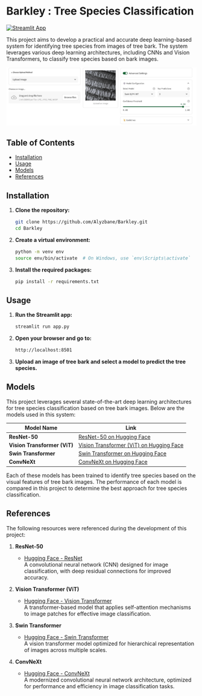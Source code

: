 # Barkley : Tree Species Classification
[![Streamlit App](https://static.streamlit.io/badges/streamlit_badge_black_white.svg)](https://barkley.streamlit.app/)

This project aims to develop a practical and accurate deep learning-based system for identifying tree species from images of tree bark. The system leverages various deep learning architectures, including CNNs and Vision Transformers, to classify tree species based on bark images.

![Barkley Demo](/static/images/barkley.jpg)
## **Table of Contents**
- [Installation](#installation)
- [Usage](#usage)
- [Models](#models)
- [References](#references)

## **Installation**

1. **Clone the repository:**
   ```bash
   git clone https://github.com/Alyzbane/Barkley.git
   cd Barkley
2. **Create a virtual environment:**
   ```bash
   python -m venv env
   source env/bin/activate  # On Windows, use `env\Scripts\activate`
3. **Install the required packages:**
   ```bash
   pip install -r requirements.txt

## **Usage**
1. **Run the Streamlit app:**
   ```bash
   streamlit run app.py
2. **Open your browser and go to:**
   ```bash
   http://localhost:8501
3. **Upload an image of tree bark and select a model to predict the tree species.**

## **Models**

This project leverages several state-of-the-art deep learning architectures for tree species classification based on tree bark images. Below are the models used in this system:

| **Model Name**            | **Link**                                                                 |
|---------------------------|--------------------------------------------------------------------------|
| **ResNet-50**              | [ResNet-50 on Hugging Face](https://huggingface.co/alyzbane/resnet-50-finetuned-barkley)  |
| **Vision Transformer (ViT)** | [Vision Transformer (ViT) on Hugging Face](https://huggingface.co/google/vit-large-patch16-224) |
| **Swin Transformer**       | [Swin Transformer on Hugging Face](https://huggingface.co/alyzbane/swin-base-patch4-window7-224-finetuned-barkley) |
| **ConvNeXt**               | [ConvNeXt on Hugging Face](https://huggingface.co/alyzbane/convnext-tiny-224-finetuned-barkley) |


Each of these models has been trained to identify tree species based on the visual features of tree bark images. The performance of each model is compared in this project to determine the best approach for tree species classification.


## **References**

The following resources were referenced during the development of this project:

1. **ResNet-50**  
   - [Hugging Face - ResNet](https://huggingface.co/docs/transformers/en/model_doc/resnet)  
   A convolutional neural network (CNN) designed for image classification, with deep residual connections for improved accuracy.

2. **Vision Transformer (ViT)**  
   - [Hugging Face - Vision Transformer](https://huggingface.co/docs/transformers/en/model_doc/vit)  
   A transformer-based model that applies self-attention mechanisms to image patches for effective image classification.

3. **Swin Transformer**  
   - [Hugging Face - Swin Transformer](https://huggingface.co/docs/transformers/en/model_doc/swin)  
   A vision transformer model optimized for hierarchical representation of images across multiple scales.

4. **ConvNeXt**  
   - [Hugging Face - ConvNeXt](https://huggingface.co/docs/transformers/en/model_doc/convnext)  
   A modernized convolutional neural network architecture, optimized for performance and efficiency in image classification tasks.
